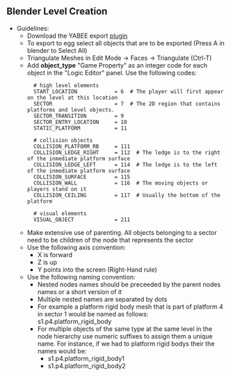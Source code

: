 ## Blender Level Creation
- Guidelines:
	- Download the YABEE export [plugin](https://github.com/09th/YABEE)
	- To export to egg select all objects that are to be exported (Press A in blender to Select All)
	- Triangulate Meshes in Edit Mode -> Faces -> Triangulate (Ctrl-T)
	- Add **object_type** "Game Property" as an integer code for each object in the "Logic Editor" panel.  Use the following codes:
      ```
        # high level elements
        START_LOCATION            = 6  # The player will first appear on the level at this location
        SECTOR                    = 7  # The 2D region that contains platforms and level objects. 
        SECTOR_TRANSITION         = 9
        SECTOR_ENTRY_LOCATION     = 10
        STATIC_PLATFORM           = 11

        # collision objects
        COLLISION_PLATFORM_RB     = 111
        COLLISION_LEDGE_RIGHT     = 112  # The ledge is to the right of the inmediate platform surface
        COLLISION_LEDGE_LEFT      = 114	 # The ledge is to the left of the inmediate platform surface
        COLLISION_SURFACE         = 115
        COLLISION_WALL            = 116  # The moving objects or players stand on it
        COLLISION_CEILING         = 117  # Usually the bottom of the platform

        # visual elements
        VISUAL_OBJECT             = 211
      ```
	- Make extensive use of parenting. All objects belonging to a sector need to be children of the node that represents the sector
	- Use the following axis convention:
		- X is forward
		- Z is up
		- Y points into the screen (Right-Hand rule)
	- Use the following naming convention:
		- Nested nodes names should be preceeded by the parent nodes names or a short version of it
		- Multiple nested names are separated by dots
		- For example a platform rigid body mesh that is part of platform 4 in sector 1 would be named as follows:  
				s1.p4.platform_rigid_body
        - For multiple objects of the same type at the same level in the node hierarchy use numeric suffixes to assign them a unique name.  For instance, if we had to platform rigid bodys their the names would be:
        	- s1.p4.platform_rigid_body1
        	- s1.p4.platform_rigid_body2
